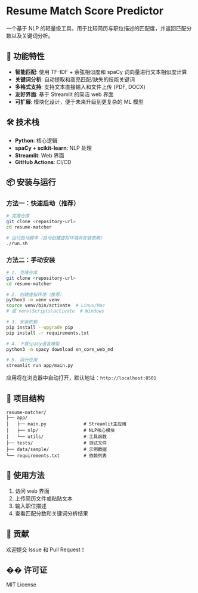 # Resume Match Score Predictor

一个基于 NLP 的轻量级工具，用于比较简历与职位描述的匹配度，并返回匹配分数以及关键词分析。

## 🚀 功能特性

- **智能匹配**: 使用 TF-IDF + 余弦相似度和 spaCy 词向量进行文本相似度计算
- **关键词分析**: 自动提取和高亮匹配/缺失的技能关键词
- **多格式支持**: 支持文本直接输入和文件上传 (PDF, DOCX)
- **友好界面**: 基于 Streamlit 的简洁 web 界面
- **可扩展**: 模块化设计，便于未来升级到更复杂的 ML 模型

## 🛠 技术栈

- **Python**: 核心逻辑
- **spaCy + scikit-learn**: NLP 处理
- **Streamlit**: Web 界面
- **GitHub Actions**: CI/CD

## 📦 安装与运行

### 方法一：快速启动（推荐）

```bash
# 克隆仓库
git clone <repository-url>
cd resume-matcher

# 运行启动脚本（自动创建虚拟环境并安装依赖）
./run.sh
```

### 方法二：手动安装

```bash
# 1. 克隆仓库
git clone <repository-url>
cd resume-matcher

# 2. 创建虚拟环境（推荐）
python3 -m venv venv
source venv/bin/activate  # Linux/Mac
# 或 venv\Scripts\activate  # Windows

# 3. 安装依赖
pip install --upgrade pip
pip install -r requirements.txt

# 4. 下载spaCy语言模型
python3 -m spacy download en_core_web_md

# 5. 运行应用
streamlit run app/main.py
```

应用将在浏览器中自动打开，默认地址：`http://localhost:8501`

## 📁 项目结构

```
resume-matcher/
├── app/
│   ├── main.py              # Streamlit主应用
│   ├── nlp/                 # NLP核心模块
│   └── utils/               # 工具函数
├── tests/                   # 测试文件
├── data/sample/             # 示例数据
└── requirements.txt         # 依赖列表
```

## 🔧 使用方法

1. 访问 web 界面
2. 上传简历文件或粘贴文本
3. 输入职位描述
4. 查看匹配分数和关键词分析结果

## 🤝 贡献

欢迎提交 Issue 和 Pull Request！

## �� 许可证

MIT License
